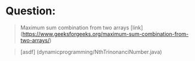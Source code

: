 

Question:
============
> Maximum sum combination from two arrays
   [link] (https://www.geeksforgeeks.org/maximum-sum-combination-from-two-arrays/)
   
> [asdf] (dynamicprogramming/NthTrinonanciNumber.java) 
